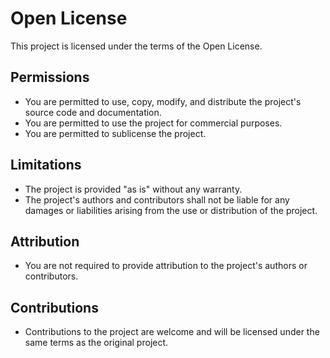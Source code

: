 # Open License

This project is licensed under the terms of the Open License.

## Permissions

- You are permitted to use, copy, modify, and distribute the project's source code and documentation.
- You are permitted to use the project for commercial purposes.
- You are permitted to sublicense the project.

## Limitations

- The project is provided "as is" without any warranty.
- The project's authors and contributors shall not be liable for any damages or liabilities arising from the use or distribution of the project.

## Attribution

- You are not required to provide attribution to the project's authors or contributors.

## Contributions

- Contributions to the project are welcome and will be licensed under the same terms as the original project.
